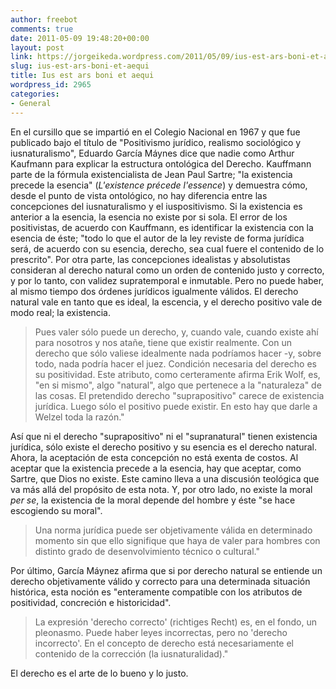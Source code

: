 ```yaml
---
author: freebot
comments: true
date: 2011-05-09 19:48:20+00:00
layout: post
link: https://jorgeikeda.wordpress.com/2011/05/09/ius-est-ars-boni-et-aequi/
slug: ius-est-ars-boni-et-aequi
title: Ius est ars boni et aequi
wordpress_id: 2965
categories:
- General
---
```


En el cursillo que se impartió en el Colegio Nacional en 1967 y que fue publicado bajo el título de "Positivismo jurídico, realismo sociológico y iusnaturalismo", Eduardo García Máynes dice que nadie como Arthur Kaufmann para explicar  la estructura ontológica del Derecho.
Kauffmann parte de la fórmula existencialista de Jean Paul Sartre; "la existencia precede la esencia" (_L'existence précede l'essence_) y demuestra cómo, desde el punto de vista ontológico, no hay diferencia entre las concepciones del iusnaturalismo y el iuspositivismo. Si la existencia es anterior a la esencia, la esencia no existe por si sola.
El error de los positivistas, de acuerdo con Kauffmann, es identificar la existencia con la esencia de éste; "todo lo que el autor de la ley reviste de forma jurídica será, de acuerdo con su esencia, derecho, sea cual fuere el contenido de lo prescrito".
Por otra parte, las concepciones idealistas y absolutistas consideran al derecho natural como un orden de contenido justo y correcto, y por lo tanto, con validez supratemporal e inmutable. Pero no puede haber, al mismo tiempo dos órdenes jurídicos igualmente válidos. El derecho natural vale en tanto que es ideal, la escencia, y el derecho positivo vale de modo real; la existencia.




<blockquote>Pues valer sólo puede un derecho, y, cuando vale, cuando existe ahí para nosotros y nos atañe, tiene que existir realmente. Con un derecho que sólo valiese idealmente nada podríamos hacer -y, sobre todo, nada podría hacer el juez. Condición necesaria del derecho es su positividad. Este atributo, como certeramente afirma Erik Wolf, es, "en si mismo", algo "natural", algo que pertenece a la "naturaleza" de las cosas. El pretendido derecho "suprapositivo" carece de existencia jurídica. Luego sólo el positivo puede existir. En esto hay que darle a Welzel toda la razón."</blockquote>



Así que ni el derecho "suprapositivo" ni el "supranatural" tienen existencia jurídica, sólo existe el derecho positivo y su esencia es el derecho natural. Ahora, la aceptación de esta concepción no está exenta de costos. Al aceptar que la existencia precede a la esencia, hay que aceptar, como Sartre, que Dios  no existe.   Este camino lleva a una discusión teológica que va más allá del propósito de esta nota. Y, por otro lado, no existe la moral _per se_, la existencia de la moral depende del hombre y éste "se hace escogiendo su moral".





<blockquote>Una norma  jurídica puede ser objetivamente válida en determinado momento sin que ello signifique que haya de valer para hombres con distinto grado de desenvolvimiento técnico o cultural."</blockquote>



Por último, García Máynez afirma que si por derecho natural se entiende un derecho objetivamente válido y correcto para una determinada situación histórica, esta noción es "enteramente compatible con los atributos de positividad, concreción e historicidad".





<blockquote>La expresión 'derecho correcto' (richtiges Recht) es, en el fondo, un pleonasmo. Puede haber leyes incorrectas,  pero no 'derecho incorrecto'. En el concepto de derecho está necesariamente el contenido de la corrección (la iusnaturalidad)."</blockquote>



El derecho es el arte de lo bueno y lo justo.

